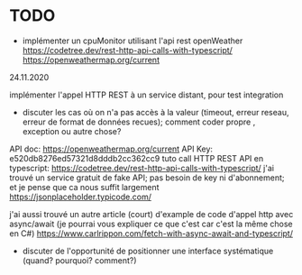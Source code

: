 # TODO

- implémenter un cpuMonitor utilisant l'api rest openWeather
https://codetree.dev/rest-http-api-calls-with-typescript/
https://openweathermap.org/current


24.11.2020

implémenter l'appel HTTP REST à un service distant,  pour test integration
- discuter les cas où on n'a pas accès à la valeur (timeout, erreur reseau, erreur de format de données recues); comment coder propre , exception ou autre chose?

API doc:  https://openweathermap.org/current
API Key: e520db8276ed57321d8dddb2cc362cc9
tuto call HTTP REST API en typescript:  https://codetree.dev/rest-http-api-calls-with-typescript/
j'ai trouvé un service gratuit de fake API;  pas besoin de key ni d'abonnement; et je pense que ca nous suffit largement
https://jsonplaceholder.typicode.com/

j'ai aussi trouvé un autre article (court) d'example de code d'appel http avec async/await (je pourrai vous expliquer ce que c'est car c'est la même chose en C#)
https://www.carlrippon.com/fetch-with-async-await-and-typescript/




- discuter de l'opportunité de positionner une interface systématique (quand? pourquoi? comment?)